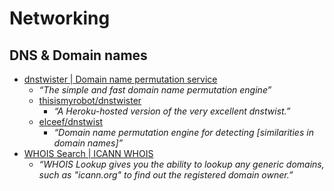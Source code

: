 # Networking

## DNS & Domain names

- [dnstwister | Domain name permutation service](https://dnstwister.report/)
  - _“The simple and fast domain name permutation engine”_
  - [thisismyrobot/dnstwister](https://github.com/thisismyrobot/dnstwister)
    - _“A Heroku-hosted version of the very excellent dnstwist.”_
  - [elceef/dnstwist](https://github.com/elceef/dnstwist)
    - _“Domain name permutation engine for detecting [similarities in domain names]”_
- [WHOIS Search | ICANN WHOIS](https://whois.icann.org/en)
  - _“WHOIS Lookup gives you the ability to lookup any generic domains, such as "icann.org" to find out the registered domain owner.”_
